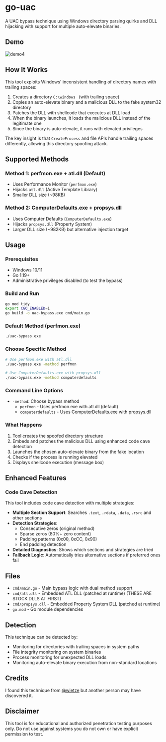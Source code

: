 # go-uac

A UAC bypass technique using Windows directory parsing quirks and DLL hijacking with support for multiple auto-elevate binaries.

## Demo 
![demo4](https://github.com/user-attachments/assets/f1b2c0bb-d64f-45c0-939e-549f80b6e06d)

## How It Works

This tool exploits Windows' inconsistent handling of directory names with trailing spaces:

1. Creates a directory `C:\windows ` (with trailing space)
2. Copies an auto-elevate binary and a malicious DLL to the fake system32 directory
3. Patches the DLL with shellcode that executes at DLL load
4. When the binary launches, it loads the malicious DLL instead of the legitimate one
5. Since the binary is auto-elevate, it runs with elevated privileges

The key insight is that `CreateProcess` and file APIs handle trailing spaces differently, allowing this directory spoofing attack.

## Supported Methods

### Method 1: perfmon.exe + atl.dll (Default)
- Uses Performance Monitor (`perfmon.exe`)
- Hijacks `atl.dll` (Active Template Library)
- Smaller DLL size (~98KB)

### Method 2: ComputerDefaults.exe + propsys.dll
- Uses Computer Defaults (`ComputerDefaults.exe`) 
- Hijacks `propsys.dll` (Property System)
- Larger DLL size (~982KB) but alternative injection target

## Usage

### Prerequisites

- Windows 10/11
- Go 1.19+
- Administrative privileges disabled (to test the bypass)

### Build and Run

```bash
go mod tidy
export CGO_ENABLED=1
go build -o uac-bypass.exe cmd/main.go
```

### Default Method (perfmon.exe)
```bash
./uac-bypass.exe
```

### Choose Specific Method
```bash
# Use perfmon.exe with atl.dll
./uac-bypass.exe -method perfmon

# Use ComputerDefaults.exe with propsys.dll  
./uac-bypass.exe -method computerdefaults
```
### Command Line Options

- `-method`: Choose bypass method
  - `perfmon` - Uses perfmon.exe with atl.dll (default)
  - `computerdefaults` - Uses ComputerDefaults.exe with propsys.dll

### What Happens

1. Tool creates the spoofed directory structure
2. Embeds and patches the malicious DLL using enhanced code cave detection
3. Launches the chosen auto-elevate binary from the fake location
4. Checks if the process is running elevated
5. Displays shellcode execution (message box)

## Enhanced Features

### Code Cave Detection
This tool includes code cave detection with multiple strategies:

- **Multiple Section Support**: Searches `.text`, `.rdata`, `.data`, `.rsrc` and other sections
- **Detection Strategies**:
  - Consecutive zeros (original method)
  - Sparse zeros (80%+ zero content)
  - Padding patterns (0x00, 0xCC, 0x90)
  - End padding detection
- **Detailed Diagnostics**: Shows which sections and strategies are tried
- **Fallback Logic**: Automatically tries alternative sections if preferred ones fail

## Files

- `cmd/main.go` - Main bypass logic with dual method support
- `cmd/atl.dll` - Embedded ATL DLL (patched at runtime) (THESE ARE STOCK DLLS AT FIRST)
- `cmd/propsys.dll` - Embedded Property System DLL (patched at runtime)
- `go.mod` - Go module dependencies

## Detection

This technique can be detected by:
- Monitoring for directories with trailing spaces in system paths
- File integrity monitoring on system binaries
- Process monitoring for unexpected DLL loads
- Monitoring auto-elevate binary execution from non-standard locations

## Credits

I found this technique from [@wietze](https://x.com/wietze?s=21&t=D56Bma43bmGkkf0oTt4tug) but another person may have discovered it.

## Disclaimer

This tool is for educational and authorized penetration testing purposes only. Do not use against systems you do not own or have explicit permission to test. 
